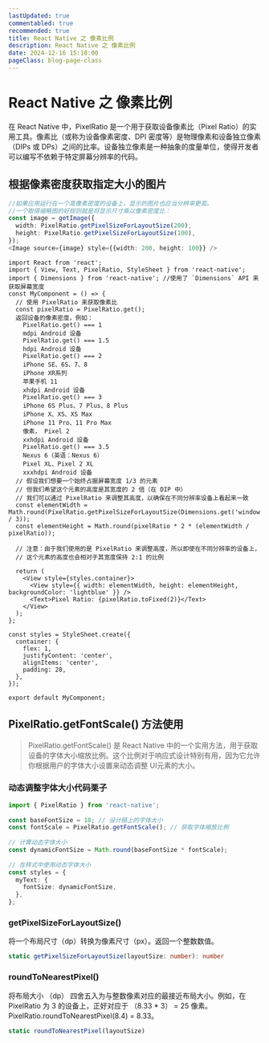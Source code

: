 ```yaml
---
lastUpdated: true
commentabled: true
recommended: true
title: React Native 之 像素比例
description: React Native 之 像素比例
date: 2024-12-16 15:18:00
pageClass: blog-page-class
---
```


# React Native 之 像素比例 #

在 React Native 中，PixelRatio 是一个用于获取设备像素比（Pixel Ratio）的实用工具。像素比（或称为设备像素密度、DPI 密度等）是物理像素和设备独立像素（DIPs 或 DPs）之间的比率。设备独立像素是一种抽象的度量单位，使得开发者可以编写不依赖于特定屏幕分辨率的代码。

## 根据像素密度获取指定大小的图片 ##

```ts
//如果应用运行在一个高像素密度的设备上，显示的图片也应当分辨率更高。
//一个取得缩略图的好规则就是将显示尺寸乘以像素密度比：
const image = getImage({
  width: PixelRatio.getPixelSizeForLayoutSize(200),
  height: PixelRatio.getPixelSizeForLayoutSize(100),
});
<Image source={image} style={{width: 200, height: 100}} />
```

```react
import React from 'react';  
import { View, Text, PixelRatio, StyleSheet } from 'react-native';  
import { Dimensions } from 'react-native'; //使用了 `Dimensions` API 来获取屏幕宽度
const MyComponent = () => {  
  // 使用 PixelRatio 来获取像素比  
  const pixelRatio = PixelRatio.get();  
  返回设备的像素密度，例如：
	PixelRatio.get() === 1
	mdpi Android 设备
	PixelRatio.get() === 1.5
	hdpi Android 设备
	PixelRatio.get() === 2
	iPhone SE、6S、7、8
	iPhone XR系列
	苹果手机 11
	xhdpi Android 设备
	PixelRatio.get() === 3
	iPhone 6S Plus、7 Plus、8 Plus
	iPhone X、XS、XS Max
	iPhone 11 Pro、11 Pro Max
	像素， Pixel 2
	xxhdpi Android 设备
	PixelRatio.get() === 3.5
	Nexus 6（英语：Nexus 6）
	Pixel XL、Pixel 2 XL
	xxxhdpi Android 设备
  // 假设我们想要一个始终占据屏幕宽度 1/3 的元素  
  // 但我们希望这个元素的高度是其宽度的 2 倍（在 DIP 中）  
  // 我们可以通过 PixelRatio 来调整其高度，以确保在不同分辨率设备上看起来一致  
  const elementWidth = Math.round(PixelRatio.getPixelSizeForLayoutSize(Dimensions.get('window').width / 3));  
  const elementHeight = Math.round(pixelRatio * 2 * (elementWidth / pixelRatio));  
  
  // 注意：由于我们使用的是 PixelRatio 来调整高度，所以即使在不同分辨率的设备上，  
  // 这个元素的高度也会相对于其宽度保持 2:1 的比例  
  
  return (  
    <View style={styles.container}>  
      <View style={{ width: elementWidth, height: elementHeight, backgroundColor: 'lightblue' }} />  
      <Text>Pixel Ratio: {pixelRatio.toFixed(2)}</Text>  
    </View>  
  );  
};  
  
const styles = StyleSheet.create({  
  container: {  
    flex: 1,  
    justifyContent: 'center',  
    alignItems: 'center',  
    padding: 20,  
  },  
});  
  
export default MyComponent;  
```

## PixelRatio.getFontScale() 方法使用 ##

> PixelRatio.getFontScale() 是 React Native 中的一个实用方法，用于获取设备的字体大小缩放比例。这个比例对于响应式设计特别有用，因为它允许你根据用户的字体大小设置来动态调整 UI元素的大小。

### 动态调整字体大小代码栗子 ###

```ts
import { PixelRatio } from 'react-native';  
  
const baseFontSize = 18; // 设计稿上的字体大小  
const fontScale = PixelRatio.getFontScale(); // 获取字体缩放比例  
  
// 计算动态字体大小  
const dynamicFontSize = Math.round(baseFontSize * fontScale);  
  
// 在样式中使用动态字体大小  
const styles = {  
  myText: {  
    fontSize: dynamicFontSize,  
  },  
};
```

### getPixelSizeForLayoutSize() ###

将一个布局尺寸（dp）转换为像素尺寸（px）。返回一个整数数值。

```ts
static getPixelSizeForLayoutSize(layoutSize: number): number
```

### roundToNearestPixel() ###

将布局大小 （dp） 四舍五入为与整数像素对应的最接近布局大小。例如，在 PixelRatio 为 3 的设备上，正好对应于 （8.33 * 3） = 25 像素。PixelRatio.roundToNearestPixel(8.4) = 8.33。

```ts
static roundToNearestPixel(layoutSize)
```
